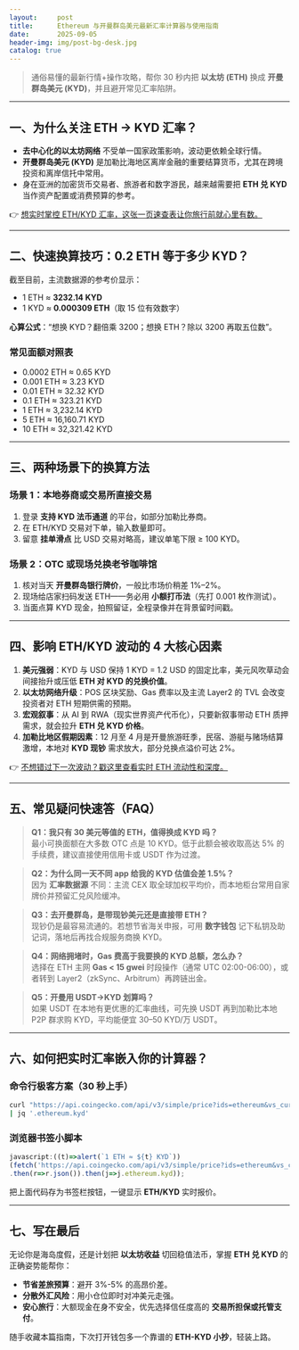```yaml
---
layout:     post
title:      Ethereum 与开曼群岛美元最新汇率计算器与使用指南
date:       2025-09-05
header-img: img/post-bg-desk.jpg
catalog: true
---
```


> 通俗易懂的最新行情+操作攻略，帮你 30 秒内把 **以太坊 (ETH)** 换成 **开曼群岛美元 (KYD)**，并且避开常见汇率陷阱。

---

## 一、为什么关注 ETH → KYD 汇率？

- **去中心化的以太坊网络** 不受单一国家政策影响，波动更依赖全球行情。  
- **开曼群岛美元 (KYD)** 是加勒比海地区离岸金融的重要结算货币，尤其在跨境投资和离岸信托中常用。  
- 身在亚洲的加密货币交易者、旅游者和数字游民，越来越需要把 **ETH 兑 KYD** 当作资产配置或消费预算的参考。

👉 [想实时掌控 ETH/KYD 汇率，这张一页速查表让你旅行前就心里有数。](https://okxdog.com/)

---

## 二、快速换算技巧：0.2 ETH 等于多少 KYD？

截至目前，主流数据源的参考价显示：

- 1 ETH ≈ **3232.14 KYD**  
- 1 KYD ≈ **0.000309 ETH**（取 15 位有效数字）

**心算公式**：“想换 KYD？翻倍乘 3200；想换 ETH？除以 3200 再取五位数”。

### 常见面额对照表

- 0.0002 ETH ≈ 0.65 KYD  
- 0.001  ETH ≈ 3.23 KYD  
- 0.01   ETH ≈ 32.32 KYD  
- 0.1    ETH ≈ 323.21 KYD  
- 1      ETH ≈ 3,232.14 KYD  
- 5      ETH ≈ 16,160.71 KYD  
- 10     ETH ≈ 32,321.42 KYD

---

## 三、两种场景下的换算方法

### 场景 1：本地券商或交易所直接交易

1. 登录 **支持 KYD 法币通道** 的平台，如部分加勒比券商。  
2. 在 ETH/KYD 交易对下单，输入数量即可。  
3. 留意 **挂单滑点** 比 USD 交易对略高，建议单笔下限 ≥ 100 KYD。

### 场景 2：OTC 或现场兑换老爷咖啡馆

1. 核对当天 **开曼群岛银行牌价**，一般比市场价稍差 1%–2%。  
2. 现场给店家扫码发送 ETH——务必用 **小额打币法**（先打 0.001 枚作测试）。  
3. 当面点算 KYD 现金，拍照留证，全程录像并在背景留时间戳。

---

## 四、影响 ETH/KYD 波动的 4 大核心因素

1. **美元强弱**：KYD 与 USD 保持 1 KYD = 1.2 USD 的固定比率，美元风吹草动会间接抬升或压低 **ETH 对 KYD 的兑换价值**。  
2. **以太坊网络升级**：POS 区块奖励、Gas 费率以及主流 Layer2 的 TVL 会改变投资者对 ETH 短期供需的预期。  
3. **宏观叙事**：从 AI 到 RWA（现实世界资产代币化），只要新叙事带动 ETH 质押需求，就会拉升 **ETH 兑 KYD 价格**。  
4. **加勒比地区假期因素**：12 月至 4 月是开曼旅游旺季，民宿、游艇与赌场结算激增，本地对 **KYD 现钞** 需求放大，部分兑换点溢价可达 2%。

👉 [不想错过下一次波动？戳这里查看实时 ETH 流动性和深度。](https://okxdog.com/)

---

## 五、常见疑问快速答（FAQ）

> **Q1：我只有 30 美元等值的 ETH，值得换成 KYD 吗？**  
> 最小可换面额在大多数 OTC 点是 10 KYD。低于此额会被收取高达 5% 的手续费，建议直接使用信用卡或 USDT 作为过渡。

> **Q2：为什么同一天不同 app 给我的 KYD 估值会差 1.5%？**  
> 因为 **汇率数据源** 不同：主流 CEX 取全球加权平均价，而本地柜台常用自家牌价并预留汇兑风险缓冲。

> **Q3：去开曼群岛，是带现钞美元还是直接带 ETH？**  
> 现钞仍是最容易流通的。若想节省海关申报，可用 **数字钱包** 记下私钥及助记词，落地后再找合规服务商换 KYD。

> **Q4：网络拥堵时，Gas 费高于我要换的 KYD 总额，怎么办？**  
> 选择在 ETH 主网 **Gas < 15 gwei** 时段操作（通常 UTC 02:00-06:00），或者转到 Layer2（zkSync、Arbitrum）再跨链出金。

> **Q5：开曼用 USDT→KYD 划算吗？**  
> 如果 USDT 在本地有更优惠的汇率曲线，可先换 USDT 再到加勒比本地 P2P 群求购 KYD，平均能便宜 30–50 KYD/万 USDT。

---

## 六、如何把实时汇率嵌入你的计算器？

### 命令行极客方案（30 秒上手）
```bash
curl "https://api.coingecko.com/api/v3/simple/price?ids=ethereum&vs_currencies=kyd" \
| jq '.ethereum.kyd'
```

### 浏览器书签小脚本
```javascript
javascript:((t)=>alert(`1 ETH ≈ ${t} KYD`))
(fetch('https://api.coingecko.com/api/v3/simple/price?ids=ethereum&vs_currencies=kyd')
.then(r=>r.json()).then(j=>j.ethereum.kyd));
```

把上面代码存为书签栏按钮，一键显示 **ETH/KYD** 实时报价。

---

## 七、写在最后

无论你是海岛度假，还是计划把 **以太坊收益** 切回稳值法币，掌握 **ETH 兑 KYD** 的正确姿势能帮你：

- **节省差旅预算**：避开 3%-5% 的高昂价差。  
- **分散外汇风险**：用小仓位即时对冲美元走强。  
- **安心旅行**：大额现金在身不安全，优先选择信任度高的 **交易所担保或托管支付**。

随手收藏本篇指南，下次打开钱包多一个靠谱的 **ETH-KYD 小抄**，轻装上路。